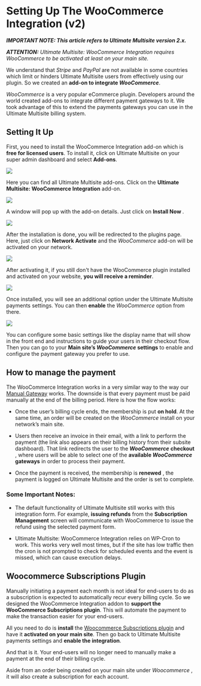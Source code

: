 # Setting Up The WooCommerce Integration (v2)

_**IMPORTANT NOTE: This article refers to Ultimate Multisite version 2.x.**_

_**ATTENTION:** Ultimate Multisite: WooCommerce Integration requires WooCommerce to be activated at least on your main site._

We understand that _Stripe_ and _PayPal_ are not available in some countries which limit or hinders Ultimate Multisite users from effectively using our plugin. So we created an **add-on to integrate _WooCommerce_**.

_WooCommerce_ is a very popular eCommerce plugin. Developers around the world created add-ons to integrate different payment gateways to it. We took advantage of this to extend the payments gateways you can use in the Ultimate Multisite billing system.

## Setting It Up

First, you need to install the WooCommerce Integration add-on which is **free for licensed users**. To install it, click on Ultimate Multisite on your super admin dashboard and select **Add-ons**.

![](https://wp-ultimo-space.fra1.cdn.digitaloceanspaces.com/hs-file-RRyV5DYA9v.png)

Here you can find all Ultimate Multisite add-ons. Click on the **Ultimate Multisite: WooCommerce Integration** add-on.

![](https://wp-ultimo-space.fra1.cdn.digitaloceanspaces.com/hs-file-4AiiRzTKme.png)

A window will pop up with the add-on details. Just click on **Install Now** *.*

![](https://wp-ultimo-space.fra1.cdn.digitaloceanspaces.com/hs-file-JMfodJJZN5.png)

After the installation is done, you will be redirected to the plugins page. Here, just click on **Network Activate** and the _WooCommerce_ add-on will be activated on your network.

![](https://wp-ultimo-space.fra1.cdn.digitaloceanspaces.com/hs-file-LQkSxAF1Sn.png)

After activating it, if you still don't have the WooCommerce plugin installed and activated on your website, **you will receive a reminder**.

![](https://wp-ultimo-space.fra1.cdn.digitaloceanspaces.com/hs-file-1U4DaZPAiR.png)

Once installed, you will see an additional option under the Ultimate Multisite payments settings. You can then **enable** the _WooCommerce_ option from there.

![](https://wp-ultimo-space.fra1.cdn.digitaloceanspaces.com/hs-file-HDQ1SG1pYO.png)

You can configure some basic settings like the display name that will show in the front end and instructions to guide your users in their checkout flow. Then you can go to your **Main site’s _WooCommerce_ settings** to enable and configure the payment gateway you prefer to use.

## How to manage the payment

The WooCommerce Integration works in a very similar way to the way our [Manual Gateway](https://help.wpultimo.com/article/427-setting-up-manual-payments) works. The downside is that every payment must be paid manually at the end of the billing period. Here is how the flow works:

  * Once the user’s billing cycle ends, the membership is put **on hold**. At the same time, an order will be created on the _WooCommerce_ install on your network’s main site.

  * Users then receive an invoice in their email, with a link to perform the payment (the link also appears on their billing history from their subsite dashboard). That link redirects the user to the _**WooCommerce**_ **checkout** , where users will be able to select one of the **available _WooCommerce_ gateways** in order to process their payment.

  * Once the payment is received, the membership is **renewed** , the payment is logged on Ultimate Multisite and the order is set to complete.

### Some Important Notes:

  * The default functionality of Ultimate Multisite still works with this integration form. For example, **issuing refunds** from the **Subscription Management** screen will communicate with WooCommerce to issue the refund using the selected payment form.

  * Ultimate Multisite: WooCommerce Integration relies on WP-Cron to work. This works very well most times, but if the site has low traffic then the cron is not prompted to check for scheduled events and the event is missed, which can cause execution delays.

## Woocommerce Subscriptions Plugin

Manually initiating a payment each month is not ideal for end-users to do as a subscription is expected to automatically recur every billing cycle. So we designed the WooCommerce Integration addon to **support the WooCommerce Subscriptions plugin**. This will automate the payment to make the transaction easier for your end-users.

All you need to do is **install** the [Woocommerce Subscriptions plugin](https://woocommerce.com/products/woocommerce-subscriptions/) and have it **activated on your main site**. Then go back to Ultimate Multisite payments settings and **enable the integration**.

And that is it. Your end-users will no longer need to manually make a payment at the end of their billing cycle.

Aside from an order being created on your main site under _Woocommerce_ , it will also create a subscription for each account.
